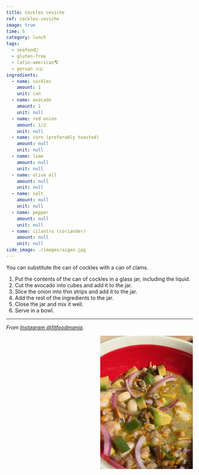 ```yaml
---
title: Cockles ceviche
ref: cockles-ceviche
image: true
time: 5
category: lunch
tags:
  - seafood🦪
  - gluten-free
  - latin-american🌎
  - peruan 🇵🇪
ingredients:
  - name: cockles
    amount: 1
    unit: can
  - name: avocado
    amount: 1
    unit: null
  - name: red onion
    amount: 1/2
    unit: null
  - name: corn (preferably toasted)
    amount: null
    unit: null
  - name: lime
    amount: null
    unit: null
  - name: olive oil
    amount: null
    unit: null
  - name: salt
    amount: null
    unit: null
  - name: pepper
    amount: null
    unit: null
  - name: cilantro (coriander)
    amount: null
    unit: null
side_image: ./images/aigen.jpg
---
```


You can substitute the can of cockles with a can of clams.

1. Put the contents of the can of cockles in a glass jar, including the liquid.
2. Cut the avocado into cubes and add it to the jar.
3. Slice the onion into thin strips and add it to the jar.
4. Add the rest of the ingredients to the jar.
5. Close the jar and mix it well.
6. Serve in a bowl.
   
---

_From [Instagram @fitfoodmania](https://www.instagram.com/reel/C-imp_NIPNE/?utm_source=ig_web_copy_link&igsh=MzRlODBiNWFlZA==)._

<img src="images/ceviche.png" style="width:250px; float:right;"/>